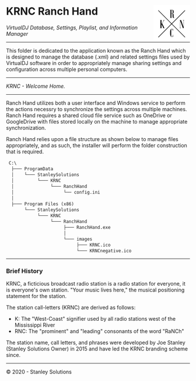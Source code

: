 # KRNC Ranch Hand <img src="https://github.com/engineerjoe440/KRNCApps/blob/master/common/images/KRNC.png" width="100" alt="KRNC" align="right">

*VirtualDJ Database, Settings, Playlist, and Information Manager*

---

This folder is dedicated to the application known as the Ranch Hand which is
designed to manage the database (.xml) and related settings files used by VirtualDJ
software in order to appropriately manage sharing settings and configuration across
multiple personal computers.

---

*KRNC - Welcome Home.*

---

Ranch Hand utilizes both a user interface and Windows service to perform the actions
necessry to synchronize the settings across multiple machines. Ranch Hand requires a
shared cloud file service such as OneDrive or GoogleDrive with files stored locally
on the machine to manage appropriate synchronization.

Ranch Hand relies upon a file structure as shown below to manage files appropriately,
and as such, the installer will perform the folder construction that is required.

```
 C:\
  ├─── ProgramData
  │    └─── StanleySolutions
  │         └─── KRNC
  │              └─── RanchHand
  │                   └── config.ini
  │
  ├─── Program Files (x86)
       └─── StanleySolutions
            └─── KRNC
                 └─── RanchHand
                      ├─── RanchHand.exe
                      │
                      └─── images
                           ├─── KRNC.ico
                           └─── KRNCnegative.ico
```
    
---

### Brief History
KRNC, a ficticious broadcast radio station is a radio station for everyone, it is
everyone's own station. "Your music lives here," the musical positioning statement
for the station.

The station call-letters (KRNC) are derived as follows:
 - K: The "West-Coast" signifier used by all radio stations west of the Mississippi River
 - RNC: The "prominent" and "leading" consonants of the word "RaNCh"

The station name, call letters, and phrases were developed by Joe Stanley (Stanley
Solutions Owner) in 2015 and have led the KRNC branding scheme since.

---
© 2020 - Stanley Solutions

